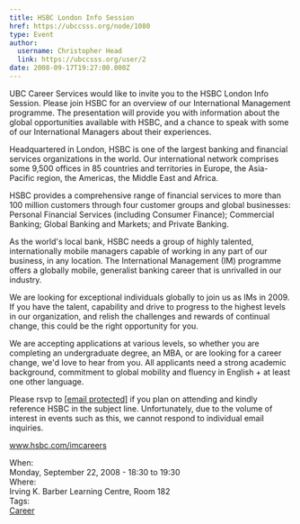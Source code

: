 ```yaml
---
title: HSBC London Info Session 
href: https://ubccsss.org/node/1080
type: Event
author:
  username: Christopher Head
  link: https://ubccsss.org/user/2
date: 2008-09-17T19:27:00.000Z
---
```


<div class="field field-name-body field-type-text-with-summary field-label-hidden"><div class="field-items"><div class="field-item even"><p>UBC Career Services would like to invite you to the HSBC London Info Session. Please join HSBC for an overview of our International Management programme. The presentation will provide you with information about the global opportunities available with HSBC, and a chance to speak with some of our International Managers about their experiences.</p>
<!--break--><p>Headquartered in London, HSBC is one of the largest banking and financial services organizations in the world.  Our international network comprises some 9,500 offices in 85 countries and territories in Europe, the Asia-Pacific region, the Americas, the Middle East and Africa.</p>
<p>HSBC provides a comprehensive range of financial services to more than 100 million customers through four customer groups and global businesses:  Personal Financial Services (including Consumer Finance); Commercial Banking; Global Banking and Markets; and Private Banking.</p>
<p>As the world&apos;s local bank, HSBC needs a group of highly talented, internationally mobile managers capable of working in any part of our business, in any location.  The International Management (IM) programme offers a globally mobile, generalist banking career that is unrivalled in our industry.  </p>
<p>We are looking for exceptional individuals globally to join us as IMs in 2009.  If you have the talent, capability and drive to progress to the highest levels in our organization, and relish the challenges and rewards of continual change, this could be the right opportunity for you.</p>
<p>We are accepting applications at various levels, so whether you are completing an undergraduate degree, an MBA, or are looking for a career change, we&apos;d love to hear from you.  All applicants need a strong academic background, commitment to global mobility and fluency in English + at least one other language.</p>
<p>Please rsvp to <a href="/cdn-cgi/l/email-protection#c7a4a6b5a2a2b5e9b4a2b5b1aea4a2b487b2a5a4e9a4a6"><span class="__cf_email__" data-cfemail="9bf8fae9fefee9b5e8fee9edf2f8fee8dbeef9f8b5f8fa">[email&#xA0;protected]</span></a> if you plan on attending and kindly reference HSBC in the subject line. Unfortunately, due to the volume of interest in events such as this, we cannot respond to individual email inquiries.</p>
<p><a href="http://www.hsbc.com/imcareers">www.hsbc.com/imcareers</a></p>
</div></div></div><div class="field field-name-field-dates field-type-datetime field-label-above"><div class="field-label">When:&#xA0;</div><div class="field-items"><div class="field-item even"><span class="date-display-single">Monday, September 22, 2008 - <span class="date-display-range"><span class="date-display-start">18:30</span> to <span class="date-display-end">19:30</span></span></span></div></div></div><div class="field field-name-field-location field-type-text field-label-above"><div class="field-label">Where:&#xA0;</div><div class="field-items"><div class="field-item even">Irving K. Barber Learning Centre, Room 182</div></div></div>    <footer>
    <div class="field field-name-field-tags field-type-taxonomy-term-reference field-label-above"><div class="field-label">Tags:&#xA0;</div><div class="field-items"><div class="field-item even"><a href="/career">Career</a></div></div></div>      </footer>